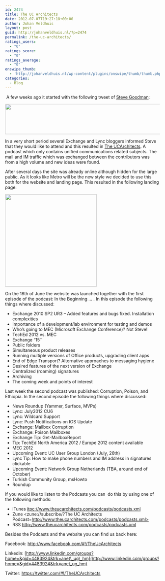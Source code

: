 ```yaml
---
id: 2474
title: The UC Architects
date: 2012-07-07T19:27:18+00:00
author: Johan Veldhuis
layout: post
guid: http://johanveldhuis.nl/?p=2474
permalink: /the-uc-architects/
ratings_users:
  - "0"
ratings_score:
  - "0"
ratings_average:
  - "0"
onswipe_thumb:
  - 'http://johanveldhuis.nl/wp-content/plugins/onswipe/thumb/thumb.php?src=http://johanveldhuis.nl/wp-content/uploads/2012/07/599901_305081346249956_1827154067_n.jpg&amp;w=600&amp;h=800&amp;zc=1&amp;q=75&amp;f=0'
categories:
  - Blog
---
```

 A few weeks ago it started with the following tweet of <a href="http://www.stevieg.org/" target="_blank">Steve Goodman</a>:

<img title="tweet" src="https://i1.wp.com/johanveldhuis.nl/wp-content/uploads/2012/07/tweet.jpg?resize=519%2C98" alt="" width="519" height="98" data-recalc-dims="1" />

In a very short period several Exchange and Lync bloggers informed Steve that they would like to attend and this resulted in <a href="http://www.theucarchitects.com/" target="_blank">The UCArchitects</a>. A podcast which only contains unified communications related subjects. The mail and IM traffic which was exchanged between the contributors was from a high volume and new ideas were found.

After several days the site was already online although hidden for the large public. As it looks like Metro will be the new style we decided to use this both for the website and landing page. This resulted in the following landing page:

[<img title="The UCArchitects Landingpage" src="https://i2.wp.com/johanveldhuis.nl/wp-content/uploads/2012/07/599901_305081346249956_1827154067_n-298x300.jpg?resize=298%2C300" alt="" width="298" height="300" data-recalc-dims="1" />](https://i0.wp.com/johanveldhuis.nl/wp-content/uploads/2012/07/599901_305081346249956_1827154067_n.jpg)

On the 18th of June the website was launched together with the first episode of the podcast: In the Beginning &#8230; . In this episode the following things where discussed:

  * Exchange 2010 SP2 UR3 – Added features and bugs fixed. Installation complexities
  * Importance of a development/lab environment for testing and demos
  * Who’s going to MEC (Microsoft Exchange Conference)? Not Steve!
  * TechEd 2012 vs. MEC
  * Exchange “15″
  * Public folders
  * Simultaneous product releases
  * Running multiple versions of Office products, upgrading client apps
  * End of Edge Transport? Alternative approaches to messaging hygiene
  * Desired features of the next version of Exchange
  * Centralized (roaming) signatures
  * Archiving
  * The coming week and points of interest

Last week the second podcast was published: Corruption, Poison, and Ethiopia. In the second episode the following things where discussed:

  * News Roundup (Yammer, Surface, MVPs)
  * Lync: July2012 CU6
  * Lync: Wildcard Support
  * Lync: Push Notifications on IOS Update
  * Exchange: Mailbox Corruption
  * Exchange: Poison Mailboxes
  * Exchange Tip: Get-MailboxReport
  * Tip: TechEd North America 2012 / Europe 2012 content available
  * MEC 2012
  * Upcoming Event: UC User Group London (July, 26th)
  * Lync Tip: How to make phone numbers and IM address in signatures clickable
  * Upcoming Event: Network Group Netherlands (TBA, around end of October)
  * Turkish Community Group, msHowto
  * Roundup

If you would like to listen to the Podcasts you can  do this by using one of the following methods:

  * iTunes <itpc://www.theucarchitects.com/podcasts/podcasts.xml>
  * Zune <zune://subscribe/?The UC Architects Podcast=http://www.theucarchitects.com/podcasts/podcasts.xml>
  * RSS <http://www.theucarchitects.com/podcasts/podcasts.xml>

Besides the Podcasts and the website you can find us back here:

Facebook: <http://www.facebook.com/#!/TheUcArchitects>
  
Linkedin: [http://www.linkedin.com/groups?home=&gid=4483924&trk=anet\_ug\_hm](http://www.linkedin.com/groups?home=&gid=4483924&trk=anet_ug_hm)
  
Twitter: <https://twitter.com/#!/TheUCArchitects>